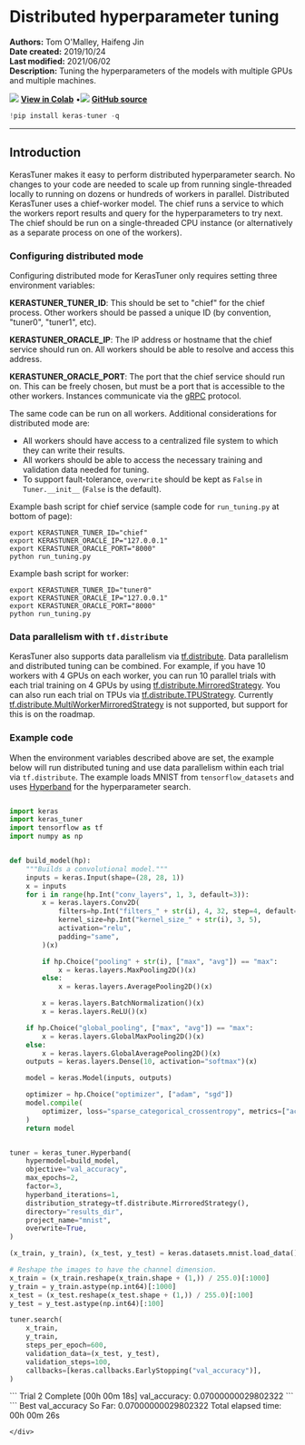 # Distributed hyperparameter tuning

**Authors:** Tom O'Malley, Haifeng Jin<br>
**Date created:** 2019/10/24<br>
**Last modified:** 2021/06/02<br>
**Description:** Tuning the hyperparameters of the models with multiple GPUs and multiple machines.


<img class="k-inline-icon" src="https://colab.research.google.com/img/colab_favicon.ico"/> [**View in Colab**](https://colab.research.google.com/github/keras-team/keras-io/blob/master/guides/ipynb/keras_tuner/distributed_tuning.ipynb)  <span class="k-dot">•</span><img class="k-inline-icon" src="https://github.com/favicon.ico"/> [**GitHub source**](https://github.com/keras-team/keras-io/blob/master/guides/keras_tuner/distributed_tuning.py)




```python
!pip install keras-tuner -q
```

---
## Introduction

KerasTuner makes it easy to perform distributed hyperparameter search. No
changes to your code are needed to scale up from running single-threaded
locally to running on dozens or hundreds of workers in parallel. Distributed
KerasTuner uses a chief-worker model. The chief runs a service to which the
workers report results and query for the hyperparameters to try next. The chief
should be run on a single-threaded CPU instance (or alternatively as a separate
process on one of the workers).

### Configuring distributed mode

Configuring distributed mode for KerasTuner only requires setting three
environment variables:

**KERASTUNER_TUNER_ID**: This should be set to "chief" for the chief process.
Other workers should be passed a unique ID (by convention, "tuner0", "tuner1",
etc).

**KERASTUNER_ORACLE_IP**: The IP address or hostname that the chief service
should run on. All workers should be able to resolve and access this address.

**KERASTUNER_ORACLE_PORT**: The port that the chief service should run on. This
can be freely chosen, but must be a port that is accessible to the other
workers. Instances communicate via the [gRPC](https://www.grpc.io) protocol.

The same code can be run on all workers. Additional considerations for
distributed mode are:

- All workers should have access to a centralized file system to which they can
write their results.
- All workers should be able to access the necessary training and validation
data needed for tuning.
- To support fault-tolerance, `overwrite` should be kept as `False` in
`Tuner.__init__` (`False` is the default).

Example bash script for chief service (sample code for `run_tuning.py` at
bottom of page):

```
export KERASTUNER_TUNER_ID="chief"
export KERASTUNER_ORACLE_IP="127.0.0.1"
export KERASTUNER_ORACLE_PORT="8000"
python run_tuning.py
```

Example bash script for worker:

```
export KERASTUNER_TUNER_ID="tuner0"
export KERASTUNER_ORACLE_IP="127.0.0.1"
export KERASTUNER_ORACLE_PORT="8000"
python run_tuning.py
```

### Data parallelism with `tf.distribute`

KerasTuner also supports data parallelism via
[tf.distribute](https://www.tensorflow.org/tutorials/distribute/keras). Data
parallelism and distributed tuning can be combined. For example, if you have 10
workers with 4 GPUs on each worker, you can run 10 parallel trials with each
trial training on 4 GPUs by using
[tf.distribute.MirroredStrategy](
https://www.tensorflow.org/api_docs/python/tf/distribute/MirroredStrategy).
You can also run each trial on TPUs via
[tf.distribute.TPUStrategy](
https://www.tensorflow.org/api_docs/python/tf/distribute/experimental/TPUStrategy).
Currently
[tf.distribute.MultiWorkerMirroredStrategy](
https://www.tensorflow.org/api_docs/python/tf/distribute/experimental/MultiWorkerMirroredStrategy)
is not supported, but support for this is on the roadmap.


### Example code

When the environment variables described above are set, the example below will
run distributed tuning and use data parallelism within each trial via
`tf.distribute`. The example loads MNIST from `tensorflow_datasets` and uses
[Hyperband](https://arxiv.org/abs/1603.06560) for the hyperparameter
search.


```python

import keras
import keras_tuner
import tensorflow as tf
import numpy as np


def build_model(hp):
    """Builds a convolutional model."""
    inputs = keras.Input(shape=(28, 28, 1))
    x = inputs
    for i in range(hp.Int("conv_layers", 1, 3, default=3)):
        x = keras.layers.Conv2D(
            filters=hp.Int("filters_" + str(i), 4, 32, step=4, default=8),
            kernel_size=hp.Int("kernel_size_" + str(i), 3, 5),
            activation="relu",
            padding="same",
        )(x)

        if hp.Choice("pooling" + str(i), ["max", "avg"]) == "max":
            x = keras.layers.MaxPooling2D()(x)
        else:
            x = keras.layers.AveragePooling2D()(x)

        x = keras.layers.BatchNormalization()(x)
        x = keras.layers.ReLU()(x)

    if hp.Choice("global_pooling", ["max", "avg"]) == "max":
        x = keras.layers.GlobalMaxPooling2D()(x)
    else:
        x = keras.layers.GlobalAveragePooling2D()(x)
    outputs = keras.layers.Dense(10, activation="softmax")(x)

    model = keras.Model(inputs, outputs)

    optimizer = hp.Choice("optimizer", ["adam", "sgd"])
    model.compile(
        optimizer, loss="sparse_categorical_crossentropy", metrics=["accuracy"]
    )
    return model


tuner = keras_tuner.Hyperband(
    hypermodel=build_model,
    objective="val_accuracy",
    max_epochs=2,
    factor=3,
    hyperband_iterations=1,
    distribution_strategy=tf.distribute.MirroredStrategy(),
    directory="results_dir",
    project_name="mnist",
    overwrite=True,
)

(x_train, y_train), (x_test, y_test) = keras.datasets.mnist.load_data()

# Reshape the images to have the channel dimension.
x_train = (x_train.reshape(x_train.shape + (1,)) / 255.0)[:1000]
y_train = y_train.astype(np.int64)[:1000]
x_test = (x_test.reshape(x_test.shape + (1,)) / 255.0)[:100]
y_test = y_test.astype(np.int64)[:100]

tuner.search(
    x_train,
    y_train,
    steps_per_epoch=600,
    validation_data=(x_test, y_test),
    validation_steps=100,
    callbacks=[keras.callbacks.EarlyStopping("val_accuracy")],
)
```

<div class="k-default-codeblock">
```
Trial 2 Complete [00h 00m 18s]
val_accuracy: 0.07000000029802322
```
</div>
    
<div class="k-default-codeblock">
```
Best val_accuracy So Far: 0.07000000029802322
Total elapsed time: 00h 00m 26s

```
</div>